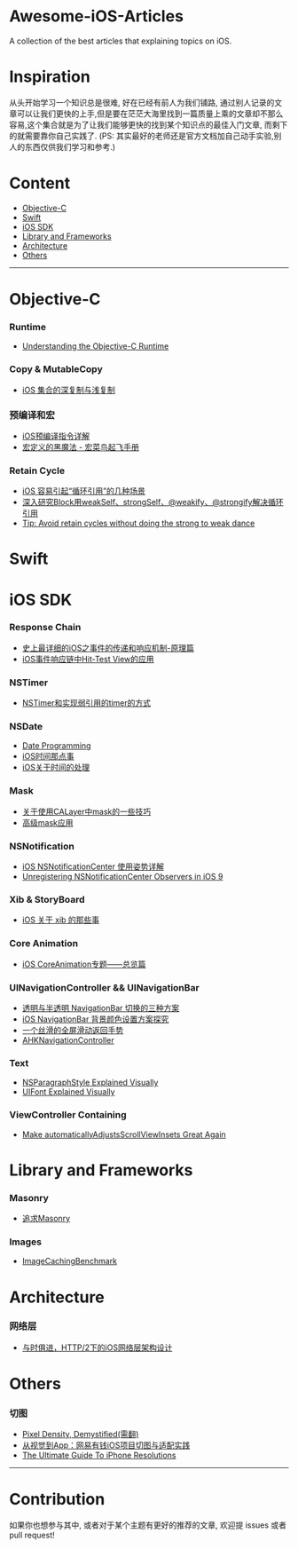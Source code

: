 # Awesome-iOS-Articles
A collection of the best articles that explaining topics on iOS.

# Inspiration

从头开始学习一个知识总是很难, 好在已经有前人为我们铺路, 通过别人记录的文章可以让我们更快的上手,但是要在茫茫大海里找到一篇质量上乘的文章却不那么容易,这个集合就是为了让我们能够更快的找到某个知识点的最佳入门文章, 而剩下的就需要靠你自己实践了.
(PS: 其实最好的老师还是官方文档加自己动手实验,别人的东西仅供我们学习和参考.)

# Content

- [Objective-C](#objective-c)
- [Swift](#swift)
- [iOS SDK](#ios-sdk)
- [Library and Frameworks](#library-and-frameworks)
- [Architecture](#architecture)
- [Others](#others)

***

# Objective-C

### Runtime
* [Understanding the Objective-C Runtime](http://cocoasamurai.blogspot.jp/2010/01/understanding-objective-c-runtime.html)

### Copy & MutableCopy
* [iOS 集合的深复制与浅复制](https://www.zybuluo.com/MicroCai/note/50592)

### 预编译和宏
* [iOS预编译指令详解](http://www.jianshu.com/p/1c71a3c713a4)
* [宏定义的黑魔法 - 宏菜鸟起飞手册](https://onevcat.com/2014/01/black-magic-in-macro/)

### Retain Cycle
* [iOS 容易引起“循环引用”的几种场景](http://blog.csdn.net/hherima/article/details/39078545)
* [深入研究Block用weakSelf、strongSelf、@weakify、@strongify解决循环引用](http://www.jianshu.com/p/701da54bd78c)
* [Tip: Avoid retain cycles without doing the strong to weak dance](http://iosdevtips.co/post/118711491198/avoid-retain-cycles-weak-strong)

# Swift

# iOS SDK

### Response Chain
* [史上最详细的iOS之事件的传递和响应机制-原理篇](http://www.jianshu.com/p/2e074db792ba)
* [iOS事件响应链中Hit-Test View的应用](http://www.jianshu.com/p/d8512dff2b3e)

### NSTimer
* [NSTimer和实现弱引用的timer的方式](http://blog.csdn.net/yohunl/article/details/50614903)

### NSDate
* [Date Programming](http://rypress.com/tutorials/objective-c/data-types/dates)
* [iOS时间那点事](https://my.oschina.net/yongbin45/blog/150114)
* [iOS关于时间的处理](http://mrpeak.cn/blog/ios-time/)

### Mask
* [关于使用CALayer中mask的一些技巧](http://joeshang.github.io/2014/12/19/calayer-mask/)
* [高级mask应用](http://www.cnblogs.com/YouXianMing/p/3788270.html)

### NSNotification
* [iOS NSNotificationCenter 使用姿势详解](http://www.ifelseboy.com/2015/08/20/ios-nsnotificationcenter-shi-yong-zi-shi-xiang-jie/)
* [Unregistering NSNotificationCenter Observers in iOS 9](http://useyourloaf.com/blog/unregistering-nsnotificationcenter-observers-in-ios-9/)

### Xib & StoryBoard
* [iOS 关于 xib 的那些事](https://gist.github.com/Josscii/cb700299ec8e4cf22af12a9344dd3bf2)

### Core Animation
* [iOS CoreAnimation专题——总览篇](http://blog.csdn.net/u013282174/article/details/50252455)

### UINavigationController && UINavigationBar
* [透明与半透明 NavigationBar 切换的三种方案](http://www.jianshu.com/p/e3ca1b7b6cec)
* [iOS NavigationBar 背景颜色设置方案探究](http://www.jianshu.com/p/6a5552ec5099)
* [一个丝滑的全屏滑动返回手势](http://blog.sunnyxx.com/2015/06/07/fullscreen-pop-gesture/)
* [AHKNavigationController](https://github.com/fastred/AHKNavigationController)

### Text

* [NSParagraphStyle Explained Visually](https://medium.com/@at_underscore/nsparagraphstyle-explained-visually-a8659d1fbd6f#.md3yj2pqw)
* [UIFont Explained Visually](https://medium.com/@at_underscore/uifont-explained-visually-7de1a9c9f7a1#.5llg1dtv0)

### ViewController Containing
* [Make automaticallyAdjustsScrollViewInsets Great Again](https://gist.github.com/steipete/5622e0a7e6dd60957a08)

# Library and Frameworks

### Masonry
* [追求Masonry](http://www.jianshu.com/p/1841e6c69611)

### Images

* [ImageCachingBenchmark](https://github.com/bpoplauschi/ImageCachingBenchmark/)

# Architecture

### 网络层

* [与时俱进，HTTP/2下的iOS网络层架构设计](http://www.jianshu.com/p/a9bca62d8dab)

# Others

### 切图
* [Pixel Density, Demystified(需翻)](https://medium.com/@pnowelldesign/pixel-density-demystified-a4db63ba2922#.z6k6c93ua)
* [从视觉到App：网易有钱iOS项目切图与适配实践](http://www.infoq.com/cn/articles/netease-ios-vision-to-app/)
* [The Ultimate Guide To iPhone Resolutions](https://www.paintcodeapp.com/news/ultimate-guide-to-iphone-resolutions)

***

# Contribution

如果你也想参与其中, 或者对于某个主题有更好的推荐的文章, 欢迎提 issues 或者 pull request!
